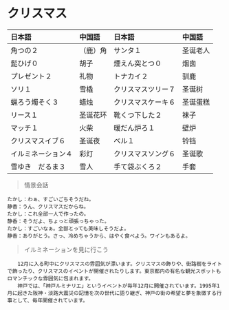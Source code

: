# クリスマス

| 日本語                          | 中国語   | 日本語                          | 中国語   |
| :------------------------------ | :------- | :------------------------------ | :------- |
| <ruby>角つの２</ruby>           | （鹿）角 | <ruby>サンタ１</ruby>           | 圣诞老人 |
| <ruby>髭ひげ０</ruby>           | 胡子     | <ruby>煙えん突とつ０</ruby>     | 烟囱     |
| <ruby>プレゼント２</ruby>       | 礼物     | <ruby>トナカイ２</ruby>         | 驯鹿     |
| <ruby>ソリ１</ruby>             | 雪橇     | <ruby>クリスマスツリー７</ruby> | 圣诞树   |
| <ruby>蝋ろう燭そく３</ruby>     | 蜡烛     | <ruby>クリスマスケーキ６</ruby> | 圣诞蛋糕 |
| <ruby>リース１</ruby>           | 圣诞花环 | <ruby>靴くつ下した２</ruby>     | 袜子     |
| <ruby>マッチ１</ruby>           | 火柴     | <ruby>暖だん炉ろ１</ruby>       | 壁炉     |
| <ruby>クリスマスイブ６</ruby>   | 圣诞夜   | <ruby>ベル１</ruby>             | 铃铛     |
| <ruby>イルミネーション４</ruby> | 彩灯     | <ruby>クリスマスソング６</ruby> | 圣诞歌   |
| <ruby>雪ゆき　だるま３</ruby>   | 雪人     | <ruby>手て袋ぶくろ２</ruby>     | 手套     |

> 情景会話

```text
たかし：わぁ、すごいごちそうだね。
静香：うん、クリスマスだからね。
たかし：これ全部一人で作ったの。
静香：そうだよ、ちょっと頑張っちゃった。
たかし：すごいなぁ。全部とっても美味しそうだよ。
静香：ありがとう。さっ、冷めちゃうから、はやく食べよう。ワインもあるよ。
```

> イルミネーションを見に行こう

```text
　　12月に入る町中にクリスマスの雰囲気が漂います。クリスマスの飾りや、街路樹をライトで飾ったり、クリスマスのイベントが開催されたりします。東京都内の有名な観光スポットもロマンチックな雰囲気に包まれます。
　　神戸では、「神戸ルミナリエ」というイベントが毎年12月に開催されています。1995年1月に起きた阪神・淡路大震災の記憶を次の世代に語り継ぎ、神戸の街の希望と夢を象徴する行事として、毎年開催されています。
```
